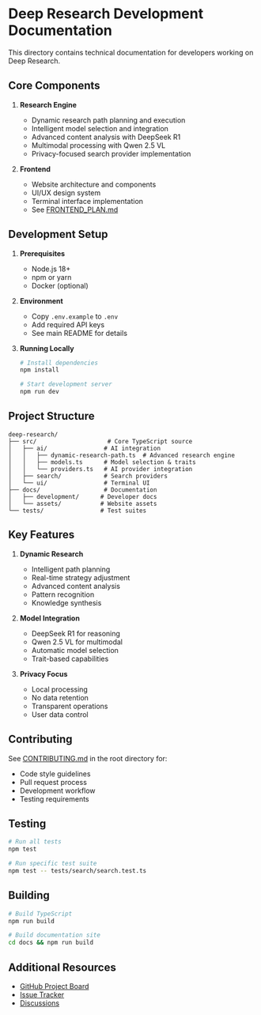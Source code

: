 # Deep Research Development Documentation

This directory contains technical documentation for developers working on Deep Research.

## Core Components

1. **Research Engine**
   - Dynamic research path planning and execution
   - Intelligent model selection and integration
   - Advanced content analysis with DeepSeek R1
   - Multimodal processing with Qwen 2.5 VL
   - Privacy-focused search provider implementation

2. **Frontend**
   - Website architecture and components
   - UI/UX design system
   - Terminal interface implementation
   - See [FRONTEND_PLAN.md](FRONTEND_PLAN.md)

## Development Setup

1. **Prerequisites**
   - Node.js 18+
   - npm or yarn
   - Docker (optional)

2. **Environment**
   - Copy `.env.example` to `.env`
   - Add required API keys
   - See main README for details

3. **Running Locally**
   ```bash
   # Install dependencies
   npm install

   # Start development server
   npm run dev
   ```

## Project Structure

```
deep-research/
├── src/                    # Core TypeScript source
│   ├── ai/                # AI integration
│   │   ├── dynamic-research-path.ts  # Advanced research engine
│   │   ├── models.ts      # Model selection & traits
│   │   └── providers.ts   # AI provider integration
│   ├── search/            # Search providers
│   └── ui/                # Terminal UI
├── docs/                  # Documentation
│   ├── development/      # Developer docs
│   └── assets/           # Website assets
└── tests/                # Test suites
```

## Key Features

1. **Dynamic Research**
   - Intelligent path planning
   - Real-time strategy adjustment
   - Advanced content analysis
   - Pattern recognition
   - Knowledge synthesis

2. **Model Integration**
   - DeepSeek R1 for reasoning
   - Qwen 2.5 VL for multimodal
   - Automatic model selection
   - Trait-based capabilities

3. **Privacy Focus**
   - Local processing
   - No data retention
   - Transparent operations
   - User data control

## Contributing

See [CONTRIBUTING.md](../../CONTRIBUTING.md) in the root directory for:
- Code style guidelines
- Pull request process
- Development workflow
- Testing requirements

## Testing

```bash
# Run all tests
npm test

# Run specific test suite
npm test -- tests/search/search.test.ts
```

## Building

```bash
# Build TypeScript
npm run build

# Build documentation site
cd docs && npm run build
```

## Additional Resources

- [GitHub Project Board](https://github.com/georgeglarson/deep-research-privacy/projects)
- [Issue Tracker](https://github.com/georgeglarson/deep-research-privacy/issues)
- [Discussions](https://github.com/georgeglarson/deep-research-privacy/discussions)